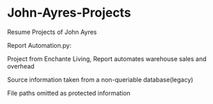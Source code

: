 # John-Ayres-Projects
Resume Projects of John Ayres

Report Automation.py:

  Project from Enchante Living, Report automates warehouse sales and overhead
  
  Source information taken from a non-queriable database(legacy)
  
  File paths omitted as protected information
